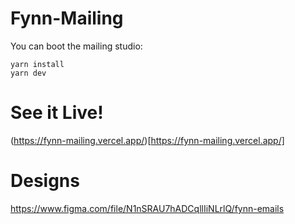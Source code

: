 # Fynn-Mailing

You can boot the mailing studio:

```
yarn install
yarn dev
```

# See it Live!

(https://fynn-mailing.vercel.app/)[https://fynn-mailing.vercel.app/]

# Designs

https://www.figma.com/file/N1nSRAU7hADCqllIiNLrlQ/fynn-emails

